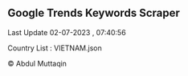 

## Google Trends Keywords Scraper 
 
Last Update 02-07-2023 , 07:40:56

Country List :
VIETNAM.json



© Abdul Muttaqin 
